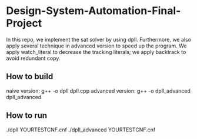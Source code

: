 # Design-System-Automation-Final-Project

In this repo, we implement the sat solver by using dpll. Furthermore, we also apply several technique in advanced version to speed up the program. We apply watch_literal to decrease the tracking literals; we apply backtrack to avoid redundant copy.

## How to build

naive version: g++ -o dpll dpll.cpp
advanced version: g++ -o dpll_advanced dpll_advanced

## How to run

./dpll YOURTESTCNF.cnf
./dpll_advanced YOURTESTCNF.cnf